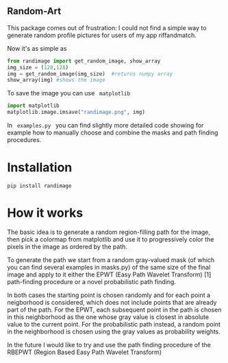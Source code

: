 ## Random-Art

This package comes out of frustration: I could not find a simple way to generate random profile pictures for users of my app riffandmatch.

Now it's as simple as

```python
from randimage import get_random_image, show_array
img_size = (128,128)
img = get_random_image(img_size)  #returns numpy array
show_array(img) #shows the image
```

To save the image you can use  ``` matplotlib```
 ``` python
import matplotlib
matplotlib.image.imsave("randimage.png", img)
 ``` 
 In ```  examples.py  ```  you can find slightly more detailed code showing for example how to manually choose and combine the masks and path finding procedures.
 
 # Installation
 
  ```pip install randimage ```
  
  # How it works 
  
  The basic idea is to generate a random region-filling path for the image, then pick a colormap from matplotlib and use it to progressively color the pixels in the image as ordered by the path.

To generate the path we start from a random gray-valued mask (of which you can find several examples in masks.py) of the same size of the final image and apply to it either the EPWT (Easy Path Wavelet Transform) [1] path-finding procedure or a novel probabilistic path finding.

In both cases the starting point is chosen randomly and for each point a neigborhood is considered, which does not include points that are already part of the path. For the EPWT, each subsequent point in the path is chosen in this neighborhood as the one whose gray value is closest in absolute value to the current point. For the probabilistic path instead, a random point in the neighborhood is chosen using the gray values as probability weights.

In the future I would like to try and use the path finding procedure of the RBEPWT (Region Based Easy Path Wavelet Transform) 
